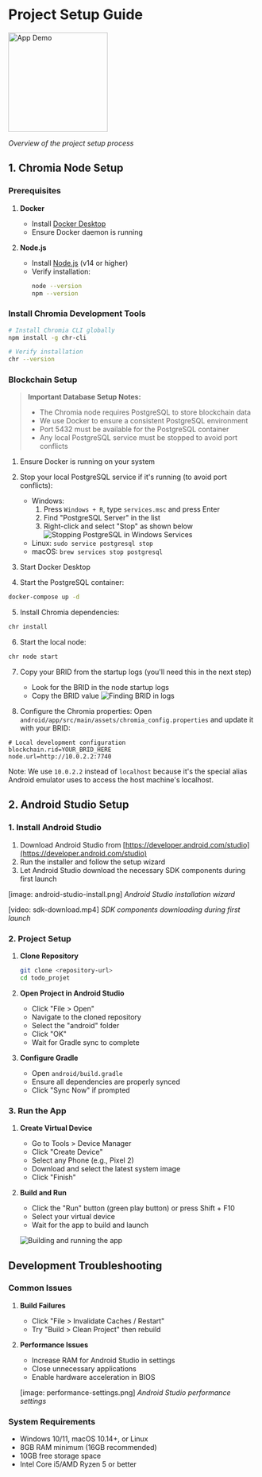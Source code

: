 # Project Setup Guide

<img src="screenshots/app-demo.gif" width="200" height="auto" alt="App Demo"/>

*Overview of the project setup process*

## 1. Chromia Node Setup

### Prerequisites
1. **Docker**
   - Install [Docker Desktop](https://www.docker.com/products/docker-desktop)
   - Ensure Docker daemon is running

2. **Node.js**
   - Install [Node.js](https://nodejs.org/) (v14 or higher)
   - Verify installation:
     ```bash
     node --version
     npm --version
     ```

### Install Chromia Development Tools
```bash
# Install Chromia CLI globally
npm install -g chr-cli

# Verify installation
chr --version
```

### Blockchain Setup

> **Important Database Setup Notes:**
> - The Chromia node requires PostgreSQL to store blockchain data
> - We use Docker to ensure a consistent PostgreSQL environment
> - Port 5432 must be available for the PostgreSQL container
> - Any local PostgreSQL service must be stopped to avoid port conflicts

1. Ensure Docker is running on your system

2. Stop your local PostgreSQL service if it's running (to avoid port conflicts):
   - Windows:
      1. Press `Windows + R`, type `services.msc` and press Enter
      2. Find "PostgreSQL Server" in the list
      3. Right-click and select "Stop" as shown below
      ![Stopping PostgreSQL in Windows Services](screenshots/windows-postgresql-service.png)
   - Linux: `sudo service postgresql stop`
   - macOS: `brew services stop postgresql`

3. Start Docker Desktop

4. Start the PostgreSQL container:
```bash
docker-compose up -d
```

5. Install Chromia dependencies:
```bash
chr install
```

6. Start the local node:
```bash
chr node start
```

7. Copy your BRID from the startup logs (you'll need this in the next step)
   - Look for the BRID in the node startup logs
   - Copy the BRID value
   ![Finding BRID in logs](screenshots/brid-location.png)

8. Configure the Chromia properties:
Open `android/app/src/main/assets/chromia_config.properties` and update it with your BRID:
```properties
# Local development configuration
blockchain.rid=YOUR_BRID_HERE
node.url=http://10.0.2.2:7740

```

Note: We use `10.0.2.2` instead of `localhost` because it's the special alias Android emulator uses to access the host machine's localhost.

## 2. Android Studio Setup

### 1. Install Android Studio
1. Download Android Studio from [https://developer.android.com/studio](https://developer.android.com/studio)
2. Run the installer and follow the setup wizard
3. Let Android Studio download the necessary SDK components during first launch

[image: android-studio-install.png]
*Android Studio installation wizard*

[video: sdk-download.mp4]
*SDK components downloading during first launch*

### 2. Project Setup
1. **Clone Repository**
   ```bash
   git clone <repository-url>
   cd todo_projet
   ```

2. **Open Project in Android Studio**
   - Click "File > Open"
   - Navigate to the cloned repository
   - Select the "android" folder
   - Click "OK"
   - Wait for Gradle sync to complete


3. **Configure Gradle**
   - Open `android/build.gradle`
   - Ensure all dependencies are properly synced
   - Click "Sync Now" if prompted


### 3. Run the App
1. **Create Virtual Device**
   - Go to Tools > Device Manager
   - Click "Create Device"
   - Select any Phone (e.g., Pixel 2)
   - Download and select the latest system image
   - Click "Finish"

2. **Build and Run**
   - Click the "Run" button (green play button) or press Shift + F10
   - Select your virtual device
   - Wait for the app to build and launch

   ![Building and running the app](screenshots/build-and-run.png)

## Development Troubleshooting

### Common Issues
1. **Build Failures**
   - Click "File > Invalidate Caches / Restart"
   - Try "Build > Clean Project" then rebuild


2. **Performance Issues**
   - Increase RAM for Android Studio in settings
   - Close unnecessary applications
   - Enable hardware acceleration in BIOS

   [image: performance-settings.png]
   *Android Studio performance settings*

### System Requirements
- Windows 10/11, macOS 10.14+, or Linux
- 8GB RAM minimum (16GB recommended)
- 10GB free storage space
- Intel Core i5/AMD Ryzen 5 or better

